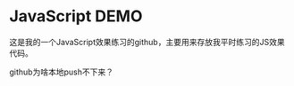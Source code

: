 <h1>JavaScript DEMO</h1>
<p>这是我的一个JavaScript效果练习的github，主要用来存放我平时练习的JS效果代码。</p>
<p>github为啥本地push不下来？</p>